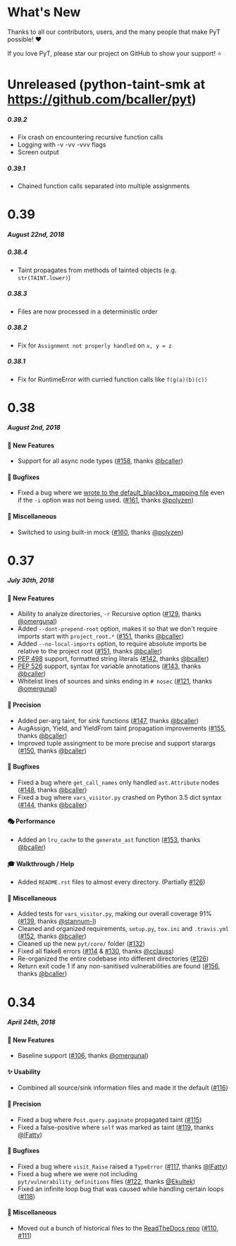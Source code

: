 # What's New

Thanks to all our contributors, users, and the many people that make PyT possible! :heart:

If you love PyT, please star our project on GitHub to show your support! :star:

<!--
# A.B.C
##### MMM DD, YYYY

#### :newspaper: News
#### :mega: Release Highlights
#### :boom: Breaking Changes
#### :tada: New Features
#### :sparkles: Usability
#### :mortar_board: Walkthrough / Help
#### :performing_arts: Performance
#### :telescope: Precision
#### :bug: Bugfixes
#### :snake: Miscellaneous

[#xxxx]: https://github.com/python-security/pyt/pull/xxxx
[@xxxx]: https://github.com/xxxx
-->

# Unreleased (python-taint-smk at https://github.com/bcaller/pyt)

##### 0.39.2

* Fix crash on encountering recursive function calls
* Logging with -v -vv -vvv flags
* Screen output

##### 0.39.1

* Chained function calls separated into multiple assignments

# 0.39
##### August 22nd, 2018

##### 0.38.4

* Taint propagates from methods of tainted objects (e.g. `str(TAINT.lower)`)

##### 0.38.3
* Files are now processed in a deterministic order

##### 0.38.2
* Fix for `Assignment not properly handled` on `x, y = z`

##### 0.38.1
* Fix for RuntimeError with curried function calls like `f(g(a)(b)(c))`

# 0.38
##### August 2nd, 2018

#### :tada: New Features

* Support for all async node types ([#158], thanks [@bcaller])

[#158]: https://github.com/python-security/pyt/pull/158

#### :bug: Bugfixes
* Fixed a bug where we [wrote to the default_blackbox_mapping file](https://github.com/python-security/pyt/commit/0038b1e2ea92b7e38bd7f94e52380d7514830aa8) even if the `-i` option was not being used. ([#161], thanks [@polyzen])

[@polyzen]: https://github.com/polyzen
[#161]: https://github.com/python-security/pyt/issues/161

#### :snake: Miscellaneous

* Switched to using built-in mock ([#160], thanks [@polyzen])

[#160]: https://github.com/python-security/pyt/pull/160


# 0.37
##### July 30th, 2018

#### :tada: New Features

* Ability to analyze directories, `-r` Recursive option ([#129], thanks [@omergunal])
* Added `--dont-prepend-root` option, makes it so that we don't require imports start with `project_root.*` ([#151], thanks [@bcaller])
* Added `--no-local-imports` option, to require absolute imports be relative to the project root ([#151], thanks [@bcaller])
* [PEP 498] support, formatted string literals ([#142], thanks [@bcaller])
* [PEP 526] support, syntax for variable annotations ([#143], thanks [@bcaller])
* Whitelist lines of sources and sinks ending in `# nosec` ([#121], thanks [@omergunal])

[@bcaller]: https://github.com/bcaller
[PEP 498]: https://www.python.org/dev/peps/pep-0498/
[PEP 526]: https://www.python.org/dev/peps/pep-0526/
[#121]: https://github.com/python-security/pyt/pull/121
[#129]: https://github.com/python-security/pyt/pull/129
[#142]: https://github.com/python-security/pyt/pull/142
[#143]: https://github.com/python-security/pyt/pull/143
[#151]: https://github.com/python-security/pyt/pull/151

#### :telescope: Precision

* Added per-arg taint, for sink functions ([#147], thanks [@bcaller])
* AugAssign, Yield, and YieldFrom taint propagation improvements ([#155], thanks [@bcaller])
* Improved tuple assingment to be more precise and support starargs ([#150], thanks [@bcaller])

[#147]: https://github.com/python-security/pyt/pull/147
[#150]: https://github.com/python-security/pyt/pull/150
[#155]: https://github.com/python-security/pyt/pull/155

#### :bug: Bugfixes
* Fixed a bug where `get_call_names` only handled `ast.Attribute` nodes ([#148], thanks [@bcaller])
* Fixed a bug where `vars_visitor.py` crashed on Python 3.5 dict syntax ([#144], thanks [@bcaller])

[#144]: https://github.com/python-security/pyt/pull/144
[#148]: https://github.com/python-security/pyt/pull/148

#### :performing_arts: Performance

* Added an `lru_cache` to the `generate_ast` function ([#153], thanks [@bcaller])

[#153]: https://github.com/python-security/pyt/pull/153

#### :mortar_board: Walkthrough / Help

* Added `README.rst` files to almost every directory. (Partially [#126])

#### :snake: Miscellaneous

* Added tests for `vars_visitor.py`, making our overall coverage 91% ([#139], thanks [@stannum-l])
* Cleaned and organized requirements, `setup.py`, `tox.ini` and `.travis.yml` ([#152], thanks [@bcaller])
* Cleaned up the new `pyt/core/` folder ([#132]) 
* Fixed all flake8 errors ([#114] & [#130], thanks [@cclauss])
* Re-organized the entire codebase into different directories ([#126])
* Return exit code 1 if any non-sanitised vulnerabilities are found ([#156], thanks [@bcaller])

[@cclauss]: https://github.com/cclauss
[@stannum-l]: https://github.com/stannum-l
[#114]: https://github.com/python-security/pyt/pull/114
[#126]: https://github.com/python-security/pyt/pull/126
[#130]: https://github.com/python-security/pyt/pull/130
[#132]: https://github.com/python-security/pyt/pull/132
[#139]: https://github.com/python-security/pyt/pull/139
[#152]: https://github.com/python-security/pyt/pull/152
[#156]: https://github.com/python-security/pyt/pull/156

# 0.34
##### April 24th, 2018

#### :tada: New Features

* Baseline support ([#106], thanks [@omergunal])

[@omergunal]: https://github.com/omergunal
[#106]: https://github.com/python-security/pyt/pull/106

#### :sparkles: Usability
* Combined all source/sink information files and made it the default ([#116])

#### :telescope: Precision
* Fixed a bug where `Post.query.paginate` propagated taint ([#115])
* Fixed a false-positive where `self` was marked as taint ([#119], thanks [@lFatty])

#### :bug: Bugfixes
* Fixed a bug where `visit_Raise` raised a `TypeError`  ([#117], thanks [@lFatty])
* Fixed a bug where we were not including `pyt/vulnerability_definitions` files ([#122], thanks [@Ekultek])
* Fixed an infinite loop bug that was caused while handling certain loops ([#118])

#### :snake: Miscellaneous

* Moved out a bunch of historical files to the [ReadTheDocs repo](https://github.com/KevinHock/rtdpyt) ([#110], [#111])

[@Ekultek]: https://github.com/Ekultek
[@lfatty]: https://github.com/lfatty
[#110]: https://github.com/python-security/pyt/pull/110
[#111]: https://github.com/python-security/pyt/pull/111
[#115]: https://github.com/python-security/pyt/pull/115
[#116]: https://github.com/python-security/pyt/pull/116
[#119]: https://github.com/python-security/pyt/pull/119
[#117]: https://github.com/python-security/pyt/pull/117
[#118]: https://github.com/python-security/pyt/pull/118
[#122]: https://github.com/python-security/pyt/issues/122
